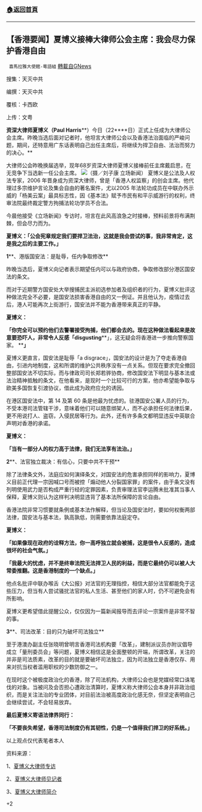 ###  [:house:返回首頁](https://github.com/ourhimalayas/txt)
---

## 【香港要闻】夏博义接棒大律师公会主席：我会尽力保护香港自由
` 喜馬拉雅大使館-粵語組` [轉載自GNews](https://gnews.org/zh-hans/797357/)

搜集：天灭中共

编撰：天灭中共

覆核：卡西欧

上传：文粤

**资深大律师夏博义（Paul Harris****）今日（22****日）正式上任成为大律师公会主席。昨晚当选后面对记者时，他坦言大律师公会以及香港法治面临的严峻问题，期间，还特意用广东话表明自己出任主席后，将继续为捍卫自由、法治而努力的决心。**

大律师公会昨晚换届选举，现年68岁资深大律师夏博义接棒前任主席戴启思，在无竞争下当选新一任公会主席。
![]()![](https://gnews.org/wp-content/uploads/2021/01/夏博義image001-2.jpg)（摄／刘子康 立场新闻）
夏博义是公法及人权法专家，2006 年晋身成为资深大律师，曾是「香港人权监察」的创会主席。他代理过多宗维护言论及集会自由的著名案件，尤以2005 年法轮功成员在中联办外示威的「杨美云案」最具标志性，因《基本法》赋予市民有和平示威游行的权利，终审法院最终裁定警方拘捕法轮功学员不合法。

今晨他接受《立场新闻》专访时，坦言在此风高浪急之时接棒，预料前景将布满荆棘，但会尽力而为。

**夏博义：「公会宪章规定我们要捍卫法治，这就是我会尝试的事，我非常肯定，这是我之后的主要工作。」**

**1****、港版国安法：是耻辱，任内争取修改**

昨晚当选后，夏博义向记者表示期望任内可以与政府协商，争取修改部分港区国安法的条文。

而对于近期警方国安处大举搜捕民主派初选参加者及组织者的行为，夏博义批评这种做法完全不必要，是国安法损害香港自由的又一例证。并且他认为，疫情过去后，港人可能再次上街游行，国安法并不能为香港带来真正的平静。

**夏博义：**

**「你完全可以预约他们去警署接受拘捕，他们都会去的。现在这种做法看起来是故意要恐吓人，非常令人反感「disgusting****」，这无疑会将香港进一步推向警察国家。 ****」**

夏博义更直言，国安法是耻辱「a disgrace」，国安法的设计是为了夺走香港自由，引进内地制度，这和所谓的维护公共秩序没有一点关系。但现在要求完全撤回整部国安法不切实际，而与律政司司长郑若骅协商，修改国安法下明显与基本法或法治精神抵触的条文，在他看来，是现时一个比较可行的方案，他亦希望能争取与欧美多国恢复引渡协议，借此成为政府应允的诱因。

在港区国安法中，第 14 及第 60 条是他最为忧虑的。驻港国安公署人员的行为，不受本港司法管辖干涉，意味着他们可以随意绑架人，而不必承担任何法律后果，更不用说打人、盗窃，入侵民居等行为。此外，还有许多条文都明显违反中英联合声明对香港的承诺。

**夏博义：**

**「当有一部分人的权力高于法律，我们无法享有法治。」**

**2****、法官独立裁决：有信心，只要中共不干预**

除了法律条文外，法庭应如何演绎条文，对国安法的危害承担同样的影响力，夏博义目前正代理一宗因喊口号而被控「煽动他人分裂国家罪」的案件，由于条文没有列明使用武力是否构成严重行经的定罪因素，负责审理法官李运腾未批准其当事人保释，夏博义则认为这样判决明显违背了基本法所保障的言论自由。

香港法院非常习惯要就条例或基本法作解释，但当论及国安法时，要如何权衡两部法律，国安法与基本法，孰高孰低，则需要依靠法庭定夺。

**夏博义：**

**「如果像现在政府的诠释方法，你一高呼独立就会被捕，这是很令人反感的，造成很坏的社会气氛。」**

**「我最大的忧虑，并不是终审法院无法捍卫人民的利益，而是它最终仍可以被人大常委推翻。这是香港制度的一个缺点。」**

他点名批评中联办喉舌《大公报》对法官的无理指控，相信大部分法官都能免于这些压力，但当有人尝试骚扰法官的私人生活、甚至他们的家人时，仍不可避免会有所影响。

夏博义更希望借此提醒公众，仅仅因为一篇新闻报导而去评论一宗案件是非常不智的事。

**3****、司法改革：目的只为破坏司法独立**

至于港澳办副主任张晓明曾明言香港司法机构要「改革」，建制派议员亦附议倡导成立「量刑委员会」等问题，夏博义相信这是全面整顿的开端，所谓改革，关注的并非是司法质素，改革的目的就是要破坏司法独立，因为司法独立是香港仅存、用来对抗当权者滥用职权的少数防御之一。

在现时这个被极度政治化的香港，除了司法机构，大律师公会也是党媒经常口诛笔伐的对象。当被问及会否担心遭政治清算时，夏博义称大律师公会本身并非政治组织，而是关注法治的专业团体，对目前法治被高度政治化感无奈，但坚定表明自己会继续尝试，不会轻易放弃。

**最后夏博义寄语法律界同行：**

**「不要丧失希望，香港司法制度仍有其韧性，仍是一个值得我们捍卫的好系统。」**

以上观点仅代表笔者本人

资料来源：

1、[夏博义大律师专访](https://youtu.be/TH-hXxQrELE)

2、[夏博义大律师见记者](https://youtu.be/-JapsEYNdMU)

3、[夏博义大律师简介](https://dcc.law/barrister/paul-harris-sc/)

+2
